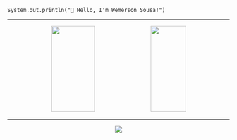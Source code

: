 
<code>System.out.println("👋 Hello, I'm Wemerson Sousa!")</code>
<hr>
<div align="center"> <img width="44%" height="195px" src="https://github-readme-stats.vercel.app/api?username=Wemers0n&show_icons=true&count_private=true&theme=react" /> <img width="40%" height="195px" src="https://github-readme-stats.vercel.app/api/top-langs/?username=Wemers0n&layout=compact&hide_border=true&theme=react" /> </div>
<hr>
<p align="center">
  <a href="https://skillicons.dev">
    <img src="https://skillicons.dev/icons?i=python,java,spring,kafka,aws,postgresql,mongodb,docker,terraform" />
  </a>
</p>

<!--
<div align="center" style="display: inline_block"><br> 
[![My Skills](https://skillicons.dev/icons?i=python,java,spring,kafka,aws,redis,postgresql,docker,mongodb)](https://skillicons.dev)
<img align="center" alt="python" src="https://img.shields.io/badge/Python-3776AB?style=for-the-badge&logo=python&logoColor=white" />
<img align="center" alt="java" src="https://img.shields.io/badge/Java-ED8B00?style=for-the-badge&logo=java&logoColor=white" />
<img align="center" alt="spring" src="https://img.shields.io/badge/Spring-6DB33F.svg?style=for-the-badge&logo=Spring&logoColor=white" />
<img align="center" alt="postgres" src="https://img.shields.io/badge/PostgreSQL-4169E1.svg?style=for-the-badge&logo=PostgreSQL&logoColor=white"/> 
<img align="center" alt="mongo" src="https://img.shields.io/badge/MongoDB-47A248.svg?style=for-the-badge&logo=MongoDB&logoColor=white" /> 
<img align="center" alt="kafka" src="https://img.shields.io/badge/Kafka-231F20.svg?style=for-the-badge&logo=Apache-Kafka&logoColor=white"/> 
<img align="center" alt="docker" src="https://img.shields.io/badge/Docker-2496ED.svg?style=for-the-badge&logo=Docker&logoColor=white"/>
<img align="center" alt="git" src="https://img.shields.io/badge/Git-F05032.svg?style=for-the-badge&logo=Git&logoColor=white" /> 
<img align="center" alt="aws" src="https://img.shields.io/badge/AWS-FF9900?style=for-the-badge&logo=aws&logoColor=white"/> 
</div>
-->

